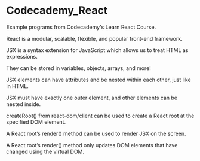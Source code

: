 # Codecademy_React

Example programs from Codecademy's Learn React Course.

React is a modular, scalable, flexible, and popular front-end framework.

JSX is a syntax extension for JavaScript which allows us to treat HTML as expressions.

They can be stored in variables, objects, arrays, and more!

JSX elements can have attributes and be nested within each other, just like in HTML.

JSX must have exactly one outer element, and other elements can be nested inside.

createRoot() from react-dom/client can be used to create a React root at the specified DOM element.

A React root’s render() method can be used to render JSX on the screen.

A React root’s render() method only updates DOM elements that have changed using the virtual DOM.
